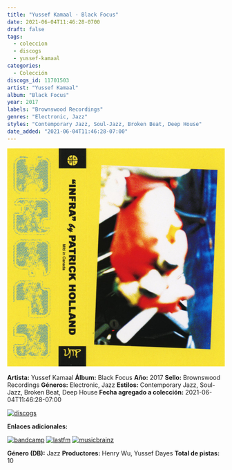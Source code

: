 ```yaml
---
title: "Yussef Kamaal - Black Focus"
date: 2021-06-04T11:46:28-0700
draft: false
tags:
  - coleccion
  - discogs
  - yussef-kamaal
categories:
  - Colección
discogs_id: 11701503
artist: "Yussef Kamaal"
album: "Black Focus"
year: 2017
labels: "Brownswood Recordings"
genres: "Electronic, Jazz"
styles: "Contemporary Jazz, Soul-Jazz, Broken Beat, Deep House"
date_added: "2021-06-04T11:46:28-07:00"
---
```


![cover](image.jpeg (Yussef Kamaal - Black Focus))

**Artista:** Yussef Kamaal
**Álbum:** Black Focus
**Año:** 2017
**Sello:** Brownswood Recordings
**Géneros:** Electronic, Jazz
**Estilos:** Contemporary Jazz, Soul-Jazz, Broken Beat, Deep House
**Fecha agregado a colección:** 2021-06-04T11:46:28-07:00

[![discogs](../../links/svg/discogs.png (discogs))](https://api.discogs.com/releases/11701503)


**Enlaces adicionales:**

[![bandcamp](../../links/svg/bandcamp.png (bandcamp))](https://yussefkamaal.bandcamp.com/album/black-focus)
[![lastfm](../../links/svg/lastfm.png (lastfm))](https://www.last.fm/music/Yussef+Kamaal/Black+Focus)
[![musicbrainz](../../links/svg/musicbrainz.png (musicbrainz))](https://musicbrainz.org/release/e6a5e707-7782-4258-8b22-9364629810bf)

**Género (DB):** Jazz
**Productores:** Henry Wu, Yussef Dayes
**Total de pistas:** 10
